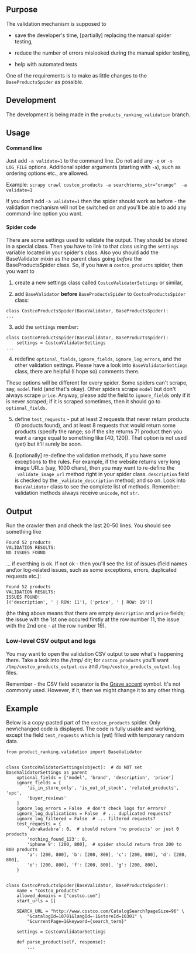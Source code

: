 ## Purpose ##

The validation mechanism is supposed to

- save the developer's time, [partially] replacing the manual spider testing,

- reduce the number of errors mislooked during the manual spider testing,

- help with automated tests

One of the requirements is to make as little changes to the `BaseProductsSpider` as possible.

## Development ##

The development is being made in the `products_ranking_validation` branch.

## Usage ##

#### Command line ####

Just add `-a validate=1` to the command line. Do not add any `-o` or `-s LOG_FILE` options. Additional spider arguments (starting with `-a`), such as ordering options etc., are allowed.

Example: `scrapy crawl costco_products -a searchterms_str="orange"  -a validate=1`

If you don't add `-a validate=1` then the spider should work as before - the validation mechanism will not be switched on and you'll be able to add any command-line option you want.

#### Spider code ####

There are some settings used to validate the output. They should be stored in a special class. Then you have to link to that class using the `settings` variable located in your spider's class. Also you should add the BaseValidator mixin as the parent class going _before_ the BaseProductsSpider class. So, if you have a `costco_products` spider, then you want to

1) create a new settings class called `CostcoValidatorSettings` or similar,

2) add `BaseValidator` **before** `BaseProductsSpider` to `CostcoProductsSpider` class:

```
class CostcoProductsSpider(BaseValidator, BaseProductsSpider):
...
```

3) add the `settings` member:
```
class CostcoProductsSpider(BaseValidator, BaseProductsSpider):
    settings = CostcoValidatorSettings
...
```

4) redefine `optional_fields`, `ignore_fields`, `ignore_log_errors`, and the other validation settings. Please have a look into `BaseValidatorSettings` class, there are helpful (I hope so) comments there.

These options will be different for every spider. Some spiders can't scrape, say, `model` field (and that's okay). Other spiders scrape `model` but don't always scrape `price`. Anyway, please add the field to `ignore_fields` only if it is never scraped; if it is scraped sometimes, then it should go to `optional_fields`.

5) define `test_requests` - put at least 2 requests that never return products (0 products found), and at least 8 requests that would return some products (specify the range; so if the site returns 71 product then you want a range equal to something like [40, 120]). That option is not used (yet) but it'll surely be soon.

6) [optionally] re-define the validation methods, if you have some exceptions to the rules. For example, if the website returns very long image URLs (say, 1000 chars), then you may want to re-define the `_validate_image_url` method right in your spider class. `description` field is checked by the `_validate_description` method; and so on. Look into `BaseValidator` class to see the complete list of methods. Remember: validation methods always receive `unicode`, not `str`.

## Output ##

Run the crawler then and check the last 20-50 lines. You should see something like

```
Found 52 products
VALIDATION RESULTS:
NO ISSUES FOUND
```

... if everthing is ok. If not ok - then you'll see the list of issues (field names and\or log-related issues, such as some exceptions, errors, duplicated requests etc.):

```
Found 52 products
VALIDATION RESULTS:
ISSUES FOUND!
[('description', ' | ROW: 11'), ('price', ' | ROW: 19')]
```

(the thing above means that there are empty `description` and `price` fields; the issue with the 1st one occured firstly at the row number 11, the issue with the 2nd one - at the row number 19).

### Low-level CSV output and logs ###

You may want to open the validation CSV output to see what's happening there. Take a look into the /tmp/ dir; for `costco_products` you'll want `/tmp/costco_products_output.csv` and `/tmp/costco_products_output.log` files.

Remember - the CSV field separator is the [Grave accent](http://en.wikipedia.org/wiki/Grave_accent) symbol. It's not commonly used. However, if it, then we might change it to any other thing.


## Example ##

Below is a copy-pasted part of the `costco_products` spider. Only new\changed code is displayed. The code is fully usable and working, except the field `test_requests` which is (yet) filled with temporary random data.

```
from product_ranking.validation import BaseValidator


class CostcoValidatorSettings(object):  # do NOT set BaseValidatorSettings as parent
    optional_fields = ['model', 'brand', 'description', 'price']
    ignore_fields = [
        'is_in_store_only', 'is_out_of_stock', 'related_products', 'upc',
        'buyer_reviews'
    ]
    ignore_log_errors = False  # don't check logs for errors?
    ignore_log_duplications = False  # ... duplicated requests?
    ignore_log_filtered = False  # ... filtered requests?
    test_requests = {
        'abrakadabra': 0,  # should return 'no products' or just 0 products
        'nothing_found_123': 0,
        'iphone 9': [200, 800],  # spider should return from 200 to 800 products
        'a': [200, 800], 'b': [200, 800], 'c': [200, 800], 'd': [200, 800],
        'e': [200, 800], 'f': [200, 800], 'g': [200, 800],
    }


class CostcoProductsSpider(BaseValidator, BaseProductsSpider):
    name = "costco_products"
    allowed_domains = ["costco.com"]
    start_urls = []

    SEARCH_URL = "http://www.costco.com/CatalogSearch?pageSize=96" \
        "&catalogId=10701&langId=-1&storeId=10301" \
        "&currentPage=1&keyword={search_term}"

    settings = CostcoValidatorSettings

    def parse_product(self, response):
        ...
``` 
